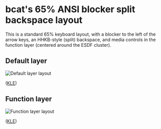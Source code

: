 # bcat's 65% ANSI blocker split backspace layout

This is a standard 65% keyboard layout, with a blocker to the left of the arrow
keys, an HHKB-style (split) backspace, and media controls in the function layer
(centered around the ESDF cluster).

## Default layer

![Default layer layout](https://i.imgur.com/Vdnw2mp.png)

([KLE](http://www.keyboard-layout-editor.com/#/gists/dd675b40cc4df2c7bb78847ac29f5988))

## Function layer

![Function layer layout](https://i.imgur.com/CsxfVfd.png)

([KLE](http://www.keyboard-layout-editor.com/#/gists/f29128427f674c43777f045e363d1b44))
